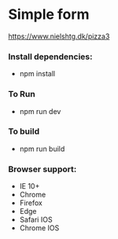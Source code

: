 # Simple form
https://www.nielshtg.dk/pizza3

### Install dependencies:
- npm install

### To Run
- npm run dev

 ### To build
- npm run build

 ### Browser support:
  - IE 10+
  - Chrome
  - Firefox
  - Edge
  - Safari IOS
  - Chrome IOS

